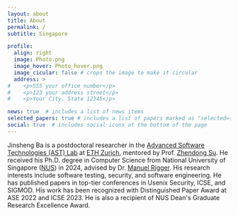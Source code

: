 ```yaml
---
layout: about
title: About
permalink: /
subtitle: Singapore

profile:
  align: right
  image: Photo.png
  image_hover: Photo_hover.png
  image_cicular: false # crops the image to make it circular
  address: >
#    <p>555 your office number</p>
#    <p>123 your address street</p>
#    <p>Your City, State 12345</p>

news: true  # includes a list of news items
selected_papers: true # includes a list of papers marked as "selected={true}"
social: true  # includes social icons at the bottom of the page
---
```


Jinsheng Ba is a postdoctoral researcher in the [Advanced Software Technologies (AST) Lab](https://ast.ethz.ch/) at [ETH Zurich](https://www.ethz.ch/en.html), mentored by Prof. [Zhendong Su](https://people.inf.ethz.ch/suz/). He received his Ph.D. degree in Computer Science from National University of Singapore ([NUS](https://www.nus.edu.sg/)) in 2024, advised by Dr. [Manuel Rigger](https://www.manuelrigger.at/). His research interests include software testing, security, and software engineering. He has published papers in top-tier conferences in Usenix Security, ICSE, and SIGMOD. His work has been recognized with Distinguished Paper Award at ASE 2022 and ICSE 2023. He is also a recipient of NUS Dean's Graduate Research Excellence Award.